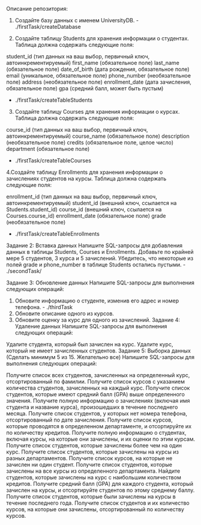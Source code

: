 Описание репозитория:
1. Создайте базу данных с именем UniversityDB. - ./firstTask/createDatabase 

2. Создайте таблицу Students для хранения информации о студентах. Таблица должна содержать следующие поля:

student_id (тип данных на ваш выбор, первичный ключ, автоинкрементируемый)
first_name (обязательное поле)
last_name (обязательное поле)
date_of_birth (дата рождения, обязательное поле)
email (уникальное, обязательное поле)
phone_number (необязательное поле)
address (необязательное поле)
enrollment_date (дата зачисления, обязательное поле)
gpa (средний балл, может быть пустым)

- ./firstTask/createTableStudents

3. Создайте таблицу Courses для хранения информации о курсах. Таблица должна содержать следующие поля:

course_id (тип данных на ваш выбор, первичный ключ, автоинкрементируемый)
course_name (обязательное поле)
description (необязательное поле)
credits (обязательное поле, целое число)
department (обязательное поле)

- ./firstTask/createTableCourses

4.Создайте таблицу Enrollments для хранения информации о зачислениях студентов на курсы. Таблица должна содержать следующие поля:

enrollment_id (тип данных на ваш выбор, первичный ключ, автоинкрементируемый)
student_id (внешний ключ, ссылается на Students.student_id)
course_id (внешний ключ, ссылается на Courses.course_id)
enrollment_date (обязательное поле)
grade (необязательное поле)

- ./firstTask/createTableEnrollments

Задание 2: Вставка данных
Напишите SQL-запросы для добавления данных в таблицы Students, Courses и Enrollments. Добавьте по крайней мере 5 студентов, 3 курса и 5 зачислений. Убедитесь, что некоторые из полей grade и phone_number в таблице Students остались пустыми. - ./secondTask/

Задание 3: Обновление данных
Напишите SQL-запросы для выполнения следующих операций:

1. Обновите информацию о студенте, изменив его адрес и номер телефона. - ./thirdTask
2. Обновите описание одного из курсов.
3. Обновите оценку за курс для одного из зачислений.
Задание 4: Удаление данных
Напишите SQL-запросы для выполнения следующих операций:

Удалите студента, который был зачислен на курс.
Удалите курс, который не имеет зачисленных студентов.
Задание 5: Выборка данных (Сделать минимум 5 из 15. Желательно все)
Напишите SQL-запросы для выполнения следующих операций:

Получите список всех студентов, зачисленных на определенный курс, отсортированный по фамилии.
Получите список курсов с указанием количества студентов, зачисленных на каждый курс.
Получите список студентов, которые имеют средний балл (GPA) выше определенного значения.
Получите полную информацию о зачислениях (включая имя студента и название курса), произошедших в течение последнего месяца.
Получите список студентов, у которых нет номера телефона, отсортированный по дате зачисления.
Получите список курсов, которые проводятся в определенном департаменте, и отсортируйте их по количеству кредитов.
Получите полную информацию о студентах, включая курсы, на которые они зачислены, и их оценки по этим курсам.
Получите список студентов, которые зачислены более чем на один курс.
Получите список студентов, которые зачислены на курсы из разных департаментов.
Получите список курсов, на которые не зачислен ни один студент.
Получите список студентов, которые зачислены на все курсы из определенного департамента.
Найдите студентов, которые зачислены на курс с наибольшим количеством кредитов.
Получите средний балл (GPA) для каждого студента, который зачислен на курсы, и отсортируйте студентов по этому среднему баллу.
Получите список студентов, которые были зачислены на курсы в течение последнего года.
Получите список студентов и их количество курсов, на которые они зачислены, отсортированный по количеству курсов.